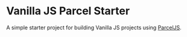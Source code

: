 # Vanilla JS Parcel Starter
A simple starter project for building Vanilla JS projects using [ParcelJS](https://parceljs.org/).
